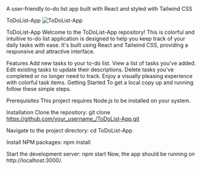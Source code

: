A user-friendly to-do list app built with React and styled with Tailwind CSS

ToDoList-App
![ToDoList-App](https://github.com/ratheesh123/ToDoList-App/assets/30384619/7145627f-233a-4906-9649-d6005b74e7bf)

ToDoList-App
Welcome to the ToDoList-App repository! This is colorful and intuitive to-do list application is designed to help you keep track of your daily tasks with ease. It's built using React and Tailwind CSS, providing a responsive and attractive interface.

Features
Add new tasks to your to-do list.
View a list of tasks you've added.
Edit existing tasks to update their descriptions.
Delete tasks you've completed or no longer need to track.
Enjoy a visually pleasing experience with colorful task items.
Getting Started
To get a local copy up and running follow these simple steps.

Prerequisites
This project requires Node.js to be installed on your system.

Installation
Clone the repository: git clone https://github.com/your_username_/ToDoList-App.git

Navigate to the project directory: cd ToDoList-App

Install NPM packages: npm install

Start the development server: npm start Now, the app should be running on http://localhost:3000/.
